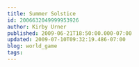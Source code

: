 ```yaml
---
title: Summer Solstice
id: 2006632049999953926
author: Kirby Urner
published: 2009-06-21T18:50:00.000-07:00
updated: 2009-07-10T09:32:19.486-07:00
blog: world_game
tags: 
---
```


